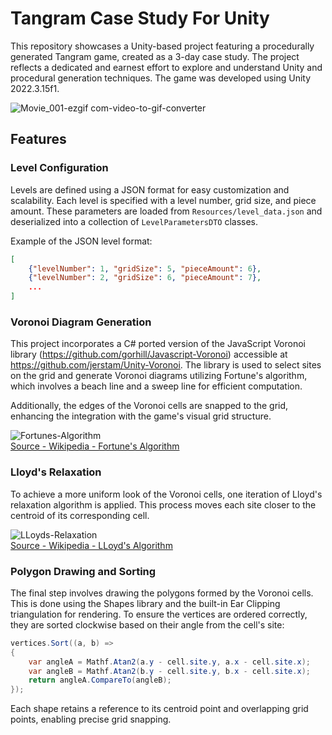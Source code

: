# Tangram Case Study For Unity

This repository showcases a Unity-based project featuring a procedurally generated Tangram game, created as a 3-day case study. The project reflects a dedicated and earnest effort to explore and understand Unity and procedural generation techniques. The game was developed using Unity 2022.3.15f1.

![Movie_001-ezgif com-video-to-gif-converter](https://github.com/berkanalbayrak/unity-tangram/assets/40705909/f99cde79-281a-4b66-8257-8ae7ab3aee23)

## Features

### Level Configuration

Levels are defined using a JSON format for easy customization and scalability. Each level is specified with a level number, grid size, and piece amount. These parameters are loaded from `Resources/level_data.json` and deserialized into a collection of `LevelParametersDTO` classes.

Example of the JSON level format:
```json
[
    {"levelNumber": 1, "gridSize": 5, "pieceAmount": 6},
    {"levelNumber": 2, "gridSize": 6, "pieceAmount": 7},
    ...
]
```

### Voronoi Diagram Generation

This project incorporates a C# ported version of the JavaScript Voronoi library (https://github.com/gorhill/Javascript-Voronoi) accessible at https://github.com/jerstam/Unity-Voronoi. The library is used to select sites on the grid and generate Voronoi diagrams utilizing Fortune's algorithm, which involves a beach line and a sweep line for efficient computation.

Additionally, the edges of the Voronoi cells are snapped to the grid, enhancing the integration with the game's visual grid structure.

![Fortunes-Algorithm](https://github.com/berkanalbayrak/unity-tangram/assets/40705909/cf1f4940-a8f7-493b-a1b2-59e09d35e31b)
<br>
[Source - Wikipedia - Fortune's Algorithm](https://en.wikipedia.org/wiki/Fortune%27s_algorithm)


### Lloyd's Relaxation

To achieve a more uniform look of the Voronoi cells, one iteration of Lloyd's relaxation algorithm is applied. This process moves each site closer to the centroid of its corresponding cell.

![LLoyds-Relaxation](https://github.com/berkanalbayrak/unity-tangram/assets/40705909/e18273fb-cf7e-4ffb-b4ee-922b505b9809)
<br>
[Source - Wikipedia - LLoyd's Algorithm](https://en.wikipedia.org/wiki/Lloyd%27s_algorithm)


### Polygon Drawing and Sorting

The final step involves drawing the polygons formed by the Voronoi cells. This is done using the Shapes library and the built-in Ear Clipping triangulation for rendering. To ensure the vertices are ordered correctly, they are sorted clockwise based on their angle from the cell's site:

```csharp
vertices.Sort((a, b) =>
{
    var angleA = Mathf.Atan2(a.y - cell.site.y, a.x - cell.site.x);
    var angleB = Mathf.Atan2(b.y - cell.site.y, b.x - cell.site.x);
    return angleA.CompareTo(angleB);
});
```

Each shape retains a reference to its centroid point and overlapping grid points, enabling precise grid snapping.


